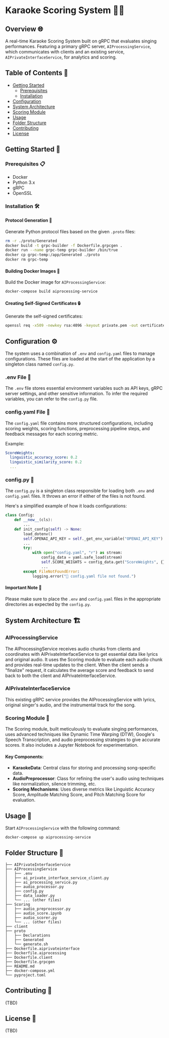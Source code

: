 # Karaoke Scoring System 🎤🎶

## Overview 🌐

A real-time Karaoke Scoring System built on gRPC that evaluates singing performances. Featuring a primary gRPC server, `AIProcessingService`, which communicates with clients and an existing service, `AIPrivateInterfaceService`, for analytics and scoring.

## Table of Contents 📑

- [Getting Started](#getting-started-🚀)
  - [Prerequisites](#prerequisites-📋)
  - [Installation](#installation-🛠️)
- [Configuration](#configuration-⚙️)
- [System Architecture](#system-architecture-🏗️)
- [Scoring Module](#scoring-module-🎯)
- [Usage](#usage-🔨)
- [Folder Structure](#folder-structure-📂)
- [Contributing](#contributing-🤝)
- [License](#license-📄)

## Getting Started 🚀

### Prerequisites 📋

- Docker
- Python 3.x
- gRPC
- OpenSSL

### Installation 🛠️

#### Protocol Generation 💽

Generate Python protocol files based on the given `.proto` files:

```bash
rm -r ./proto/Generated
docker build -t grpc-builder -f Dockerfile.grpcgen .
docker run --name grpc-temp grpc-builder /bin/true
docker cp grpc-temp:/app/Generated ./proto
docker rm grpc-temp
```

#### Building Docker Images 🐳

Build the Docker image for `AIProcessingService`:

```bash
docker-compose build aiprocessing-service
```

#### Creating Self-Signed Certificates 🔒

Generate the self-signed certificates:

```bash
openssl req -x509 -newkey rsa:4096 -keyout private.pem -out certificate.pem -days 365 -nodes -subj '/CN=ec2-16-171-36-141.eu-north-1.compute.amazonaws.com'
```

## Configuration ⚙️

The system uses a combination of `.env` and `config.yaml` files to manage configurations. These files are loaded at the start of the application by a singleton class named `config.py`.

### .env File 📄

The `.env` file stores essential environment variables such as API keys, gRPC server settings, and other sensitive information. To infer the required variables, you can refer to the `config.py` file.

### config.yaml File 📜

The `config.yaml` file contains more structured configurations, including scoring weights, scoring functions, preprocessing pipeline steps, and feedback messages for each scoring metric.

Example:

```yaml
ScoreWeights:
  linguistic_accuracy_score: 0.2
  linguistic_similarity_score: 0.2
  ...
```

### config.py 🐍

The `config.py` is a singleton class responsible for loading both `.env` and `config.yaml` files. It throws an error if either of the files is not found.

Here's a simplified example of how it loads configurations:

```python
class Config:
    def __new__(cls):
        ...
    def init_config(self) -> None:
        load_dotenv()
        self.OPENAI_API_KEY = self._get_env_variable("OPENAI_API_KEY")
        ...
        try:
            with open("config.yaml", "r") as stream:
                config_data = yaml.safe_load(stream)
                self.SCORE_WEIGHTS = config_data.get("ScoreWeights", {})
                ...
        except FileNotFoundError:
            logging.error("🚨 config.yaml file not found.")
```

#### Important Note 🚨

Please make sure to place the `.env` and `config.yaml` files in the appropriate directories as expected by the `config.py`.

## System Architecture 🏗️

### AIProcessingService

The AIProcessingService receives audio chunks from clients and coordinates with AIPrivateInterfaceService to get essential data like lyrics and original audio. It uses the Scoring module to evaluate each audio chunk and provides real-time updates to the client. When the client sends a "finalize" request, it calculates the average score and feedback to send back to both the client and AIPrivateInterfaceService.

### AIPrivateInterfaceService

This existing gRPC service provides the AIProcessingService with lyrics, original singer's audio, and the instrumental track for the song.

### Scoring Module 🎯

The Scoring module, built meticulously to evaluate singing performances, uses advanced techniques like Dynamic Time Warping (DTW), Google's Speech Transcription, and audio preprocessing strategies to give accurate scores. It also includes a Jupyter Notebook for experimentation.

#### Key Components:

- **KaraokeData**: Central class for storing and processing song-specific data.
- **AudioPreprocessor**: Class for refining the user's audio using techniques like normalization, silence trimming, etc.
- **Scoring Mechanisms**: Uses diverse metrics like Linguistic Accuracy Score, Amplitude Matching Score, and Pitch Matching Score for evaluation.

## Usage 🔨

Start `AIProcessingService` with the following command:

```bash
docker-compose up aiprocessing-service
```

## Folder Structure 📂

```
├── AIPrivateInterfaceService
├── AIProcessingService
│   ├── .env
│   ├── ai_private_interface_service_client.py
│   ├── ai_processing_service.py
│   ├── audio_processor.py
│   ├── config.py
│   ├── data_loader.py
│   └── ... (other files)
├── Scoring
│   ├── audio_preprocessor.py
│   ├── audio_score.ipynb
│   ├── audio_scorer.py
│   └── ... (other files)
├── client
├── proto
│   ├── Declarations
│   ├── Generated
│   └── generate.sh
├── Dockerfile.aiprivateinterface
├── Dockerfile.aiprocessing
├── Dockerfile.client
├── Dockerfile.grpcgen
├── README.md
├── docker-compose.yml
└── pyproject.toml
```

## Contributing 🤝

(TBD)

## License 📄

(TBD)
